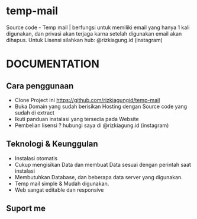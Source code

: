 # temp-mail
Source code - Temp mail | berfungsi untuk memiliki email yang hanya 1 kali digunakan, dan privasi akan terjaga karna setelah digunakan email akan dihapus. Untuk Lisensi silahkan hub: @rizkiagung.id (instagram)

# DOCUMENTATION

## Cara penggunaan
- Clone Project ini https://github.com/rizkiagungid/temp-mail
- Buka Domain yang sudah berisikan Hosting dengan Source code yang sudah di extract
- Ikuti panduan instalasi yang tersedia pada Website
- Pembelian lisensi ? hubungi saya di @rizkiagung.id (instagram)

## Teknologi & Keunggulan
- Instalasi otomatis
- Cukup mengisikan Data dan membuat Data sesuai dengan perintah saat instalasi
- Membutuhkan Database, dan beberapa data server yang digunakan.
- Temp mail simple & Mudah digunakan.
- Web sangat editable dan responsive

## Suport me
